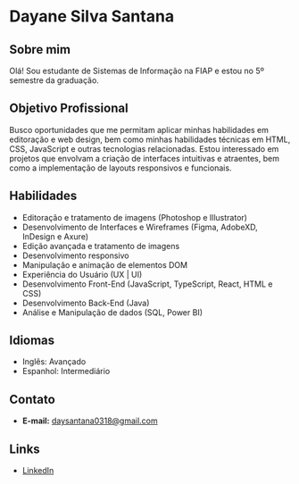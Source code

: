 # Dayane Silva Santana

## Sobre mim

Olá! Sou estudante de Sistemas de Informação na FIAP e estou no 5º semestre da graduação.
## Objetivo Profissional

Busco oportunidades que me permitam aplicar minhas habilidades em editoração e web design, bem como minhas habilidades técnicas em HTML, CSS, JavaScript e outras tecnologias relacionadas. Estou interessado em projetos que envolvam a criação de interfaces intuitivas e atraentes, bem como a implementação de layouts responsivos e funcionais.

## Habilidades

- Editoração e tratamento de imagens (Photoshop e Illustrator)
- Desenvolvimento de Interfaces e Wireframes (Figma, AdobeXD, InDesign e Axure)
- Edição avançada e tratamento de imagens
- Desenvolvimento responsivo
- Manipulação e animação de elementos DOM
- Experiência do Usuário (UX | UI)
- Desenvolvimento Front-End (JavaScript, TypeScript, React, HTML e CSS)
- Desenvolvimento Back-End (Java)
- Análise e Manipulação de dados (SQL, Power BI)

## Idiomas

- Inglês: Avançado
- Espanhol: Intermediário

## Contato

- **E-mail:** daysantana0318@gmail.com

## Links

- [LinkedIn](linkedin.com/in/dayane-santana-465b541a3/)
